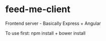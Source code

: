 feed-me-client
==============

Frontend server - Basically Express + Angular

To use first: npm install + bower install
